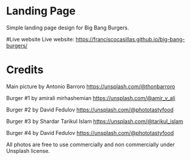 # Landing Page

Simple landing page design for Big Bang Burgers. 

#Live website
Live website: https://franciscocasillas.github.io/big-bang-burgers/

# Credits

Main picture by Antonio Barroro 
https://unsplash.com/@thonbarroro

Burger #1 by amirali mirhashemian
https://unsplash.com/@amir_v_ali

Burger #2 by David Fedulov
https://unsplash.com/@phototastyfood

Burger #3 by Shardar Tarikul Islam
https://unsplash.com/@tarikul_islam

Burger #4 by David Fedulov
https://unsplash.com/@phototastyfood

All photos are free to use commercially and non commercially under Unsplash license.
